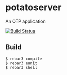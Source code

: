 potatoserver
=====

An OTP application

[![Build Status](https://travis-ci.org/antonbobkov/potato_game.svg?branch=master)](https://travis-ci.org/antonbobkov/potato_game)

Build
-----

    $ rebar3 compile
    $ rebar3 eunit
    $ rebar3 shell
